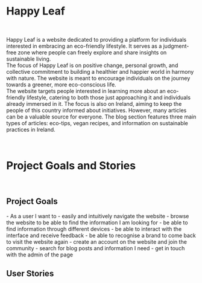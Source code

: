 <h1>Happy Leaf</h1>
<br>
<p>Happy Leaf is a website dedicated to providing a platform for individuals interested in embracing an eco-friendly lifestyle. It serves as a judgment-free zone where people can freely explore and share insights on sustainable living. <br>
The focus of Happy Leaf is on positive change, personal growth, and collective commitment to building a healthier and happier world in harmony with nature. The website is meant to encourage individuals on the journey towards a greener, more eco-conscious life. <br>
The website targets people interested in learning more about an eco-friendly lifestyle, catering to both those just approaching it and individuals already immersed in it. The focus is also on Ireland, aiming to keep the people of this country informed about initiatives. However, many articles can be a valuable source for everyone. The blog section features three main types of articles: eco-tips, vegan recipes, and information on sustainable practices in Ireland.</p>
<br>
<h1>Project Goals and Stories</h1>
<br>
<h2>Project Goals</h2>
- As a user I want to
  - easily and intuitively navigate the website
  - browse the website to be able to find the information I am looking for
  - be able to find information through different devices
  - be able to interact with the interface and receive feedback
  - be able to recognise a brand to come back to visit the website again
  - create an account on the website and join the community
  - search for blog posts and information I need
  - get in touch with the admin of the page 
<br>
<h2>User Stories</h2>